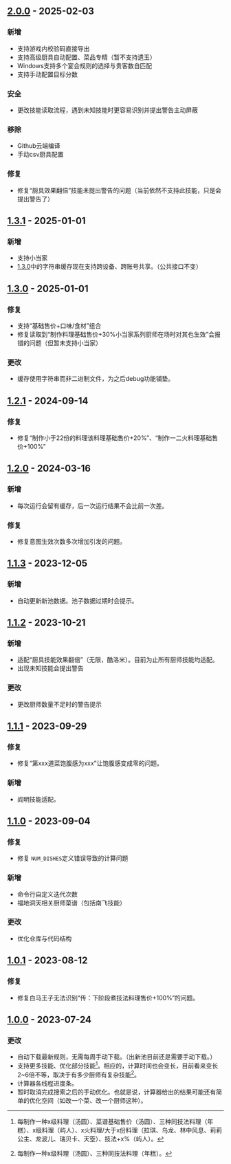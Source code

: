 ## [2.0.0] - 2025-02-03
### 新增
- 支持游戏内校验码直接导出
- 支持高级厨具自动配置、菜品专精（暂不支持遗玉）
- Windows支持多个宴会规则的选择与贵客数自匹配
- 支持手动配置目标分数
  
### 安全
- 更改技能读取流程，遇到未知技能时更容易识别并提出警告主动屏蔽

### 移除
- Github云端编译
- 手动csv厨具配置

### 修复
- 修复“厨具效果翻倍”技能未提出警告的问题（当前依然不支持此技能，只是会提出警告了）

## [1.3.1] - 2025-01-01
### 新增
- 支持小当家
- [1.3.0]中的字符串缓存现在支持跨设备、跨账号共享。（公共接口不变）
  
## [1.3.0] - 2025-01-01
### 修复
- 支持“基础售价+口味/食材”组合
- 修复读取到“制作料理基础售价+30%小当家系列厨师在场时对其也生效”会报错的问题（但暂未支持小当家）

### 更改
- 缓存使用字符串而非二进制文件，为之后debug功能铺垫。
## [1.2.1] - 2024-09-14

### 修复
- 修复“制作小于22份的料理该料理基础售价+20%”、“制作一二火料理基础售价+100%”

## [1.2.0] - 2024-03-16

### 新增

- 每次运行会留有缓存，后一次运行结果不会比前一次差。

### 修复

- 修复意图生效次数多次增加引发的问题。

## [1.1.3] - 2023-12-05

### 新增

- 自动更新新池数据。池子数据过期时会提示。

## [1.1.2] - 2023-10-21

### 新增

- 适配“厨具技能效果翻倍”（无限，酷洛米）。目前为止所有厨师技能均适配。
- 出现未知技能会提出警告

### 更改

- 更改厨师数量不足时的警告提示

## [1.1.1] - 2023-09-29

### 修复

- 修复“第xxx道菜饱腹感为xxx”让饱腹感变成零的问题。

### 新增

- 阎明技能适配。


## [1.1.0] - 2023-09-04

### 修复

- 修复 `NUM_DISHES`定义错误导致的计算问题

### 新增

- 命令行自定义迭代次数
- 福地洞天相关厨师菜谱（包括南飞技能）

### 更改

- 优化仓库与代码结构

## [1.0.1] - 2023-08-12

### 修复

- 修复白马王子无法识别“传：下阶段煮技法料理售价+100%”的问题。

## [1.0.0] - 2023-07-24

### 更改

- 自动下载最新规则，无需每周手动下载。（出新池目前还是需要手动下载。）
- 支持更多技能、优化部分技能[^1]。相应的，计算时间也会变长，目前看来变长2~6倍不等，取决于有多少厨师有复杂技能[^2]。
- 计算器各线程进度条。
- 暂时取消完成搜索之后的手动优化。也就是说，计算器给出的结果可能还有简单的优化空间（如改一个菜、改一个厨师这种）。

[2.0.0]: https://github.com/hjenryin/BCJH-Metropolis/compare/v1.3.1...v2.0.0
[1.3.1]: https://github.com/hjenryin/BCJH-Metropolis/compare/v1.3.0...v1.3.1
[1.3.0]: https://github.com/hjenryin/BCJH-Metropolis/compare/v1.2.1...v1.3.0
[1.2.1]: https://github.com/hjenryin/BCJH-Metropolis/compare/v1.2.0...v1.2.1
[1.2.0]: https://github.com/hjenryin/BCJH-Metropolis/compare/v1.1.3...v1.2.0
[1.1.3]: https://github.com/hjenryin/BCJH-Metropolis/compare/v1.1.2...v1.1.3
[1.1.2]: https://github.com/hjenryin/BCJH-Metropolis/compare/v1.1.1...v1.1.2
[1.1.1]: https://github.com/hjenryin/BCJH-Metropolis/compare/v1.1.0...v1.1.1
[1.1.0]: https://github.com/hjenryin/BCJH-Metropolis/compare/v1.0.1...v1.1.0
[1.0.1]: https://github.com/hjenryin/BCJH-Metropolis/compare/v1.0.0...v1.0.1
[1.0.0]: https://github.com/hjenryin/BCJH-Metropolis/releases/tag/v1.0.0

[^1]: 每制作一种x级料理（汤圆）、菜谱基础售价（汤圆）、三种同技法料理（年糕）、x级料理（屿人）、x火料理/大于x份料理（拉琪、乌龙、林中风息、莉莉公主、龙波儿、瑞贝卡、天箜）、技法+x%（屿人）。
    
[^2]: 每制作一种x级料理（汤圆）、三种同技法料理（年糕）。
